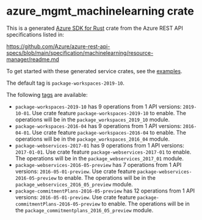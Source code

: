 # azure_mgmt_machinelearning crate

This is a generated [Azure SDK for Rust](https://github.com/Azure/azure-sdk-for-rust) crate from the Azure REST API specifications listed in:

https://github.com/Azure/azure-rest-api-specs/blob/main/specification/machinelearning/resource-manager/readme.md

To get started with these generated service crates, see the [examples](https://github.com/Azure/azure-sdk-for-rust/blob/main/services/README.md#examples).

The default tag is `package-workspaces-2019-10`.

The following [tags](https://github.com/Azure/azure-sdk-for-rust/blob/main/services/tags.md) are available:

- `package-workspaces-2019-10` has 9 operations from 1 API versions: `2019-10-01`. Use crate feature `package-workspaces-2019-10` to enable. The operations will be in the `package_workspaces_2019_10` module.
- `package-workspaces-2016-04` has 9 operations from 1 API versions: `2016-04-01`. Use crate feature `package-workspaces-2016-04` to enable. The operations will be in the `package_workspaces_2016_04` module.
- `package-webservices-2017-01` has 9 operations from 1 API versions: `2017-01-01`. Use crate feature `package-webservices-2017-01` to enable. The operations will be in the `package_webservices_2017_01` module.
- `package-webservices-2016-05-preview` has 7 operations from 1 API versions: `2016-05-01-preview`. Use crate feature `package-webservices-2016-05-preview` to enable. The operations will be in the `package_webservices_2016_05_preview` module.
- `package-commitmentPlans-2016-05-preview` has 12 operations from 1 API versions: `2016-05-01-preview`. Use crate feature `package-commitmentPlans-2016-05-preview` to enable. The operations will be in the `package_commitmentplans_2016_05_preview` module.